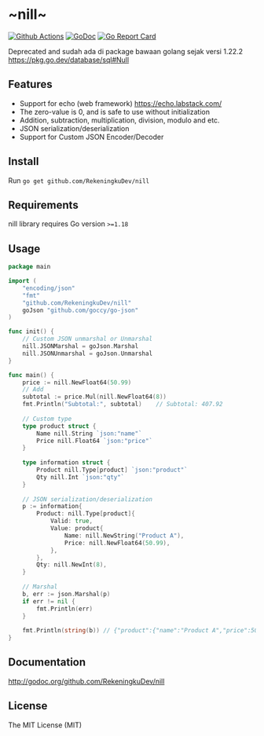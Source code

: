 # ~nill~

[![Github Actions](https://github.com/RekeningkuDev/nill/actions/workflows/ci.yaml/badge.svg)](https://github.com/RekeningkuDev/nill/actions/workflows/ci.yaml)
[![GoDoc](https://godoc.org/github.com/RekeningkuDev/nill?status.svg)](https://godoc.org/github.com/RekeningkuDev/nill)
[![Go Report Card](https://goreportcard.com/badge/github.com/RekeningkuDev/nill)](https://goreportcard.com/report/github.com/RekeningkuDev/nill)

Deprecated and sudah ada di package bawaan golang sejak versi 1.22.2 https://pkg.go.dev/database/sql#Null

## Features
* Support for echo (web framework) https://echo.labstack.com/
* The zero-value is 0, and is safe to use without initialization
* Addition, subtraction, multiplication, division, modulo and etc.
* JSON serialization/deserialization
* Support for Custom JSON Encoder/Decoder

## Install

Run `go get github.com/RekeningkuDev/nill`

## Requirements

nill library requires Go version `>=1.18`

## Usage

```go
package main

import (
	"encoding/json"
	"fmt"
	"github.com/RekeningkuDev/nill"
	goJson "github.com/goccy/go-json"
)

func init() {
	// Custom JSON unmarshal or Unmarshal
	nill.JSONMarshal = goJson.Marshal
	nill.JSONUnmarshal = goJson.Unmarshal
}

func main() {
	price := nill.NewFloat64(50.99)
	// Add 
	subtotal := price.Mul(nill.NewFloat64(8))
	fmt.Println("Subtotal:", subtotal)    // Subtotal: 407.92
	
	// Custom type
	type product struct {
		Name nill.String `json:"name"`
		Price nill.Float64 `json:"price"`
    }
	
	type information struct {
		Product nill.Type[product] `json:"product"`
		Qty nill.Int `json:"qty"`
    }
	
	// JSON serialization/deserialization
	p := information{
		Product: nill.Type[product]{
			Valid: true,
			Value: product{
				Name: nill.NewString("Product A"),
				Price: nill.NewFloat64(50.99),
			},
		},
		Qty: nill.NewInt(8),
	}
	
	// Marshal
	b, err := json.Marshal(p)
	if err != nil {
        fmt.Println(err)
	}
	
	fmt.Println(string(b)) // {"product":{"name":"Product A","price":50.99},"qty":8}
}
```

## Documentation

http://godoc.org/github.com/RekeningkuDev/nill

## License
The MIT License (MIT)

